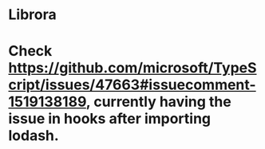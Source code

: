 # Librora

# Check https://github.com/microsoft/TypeScript/issues/47663#issuecomment-1519138189, currently having the issue in hooks after importing lodash.
